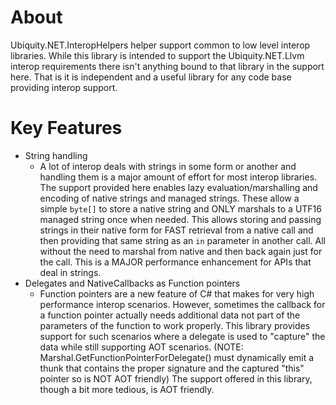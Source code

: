 # About
Ubiquity.NET.InteropHelpers helper support common to low level interop libraries. While this
library is intended to support the Ubiquity.NET.Llvm interop requirements there isn't anything
bound to that library in the support here. That is it is independent and a useful library for
any code base providing interop support.

# Key Features
* String handling
    * A lot of interop deals with strings in some form or another and handling them
      is a major amount of effort for most interop libraries. The support provided here
      enables lazy evaluation/marshalling and encoding of native strings and managed strings.
      These allow a simple `byte[]` to store a native string and ONLY marshals to a UTF16
      managed string once when needed. This allows storing and passing strings in their
      native form for FAST retrieval from a native call and then providing that same string
      as an `in` parameter in another call. All without the need to marshal from native and
      then back again just for the call. This is a MAJOR performance enhancement for APIs
      that deal in strings.
* Delegates and NativeCallbacks as Function pointers
    * Function pointers are a new feature of C# that makes for very high performance interop
      scenarios. However, sometimes the callback for a function pointer actually needs
      additional data not part of the parameters of the function to work properly. This library
      provides support for such scenarios where a delegate is used to "capture" the data while
      still supporting AOT scenarios. (NOTE: Marshal.GetFunctionPointerForDelegate() must
      dynamically emit a thunk that contains the proper signature and the captured "this" pointer
      so is NOT AOT friendly) The support offered in this library, though a bit more tedious,
      is AOT friendly.

